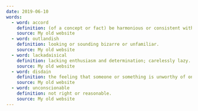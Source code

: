 ```yaml
---
date: 2019-06-10
words:
  - word: accord
    definition: (of a concept or fact) be harmonious or consistent with.
    source: My old website
  - word: outlandish
    definition: looking or sounding bizarre or unfamiliar.
    source: My old website
  - word: lackadaisical
    definition: lacking enthusiasm and determination; carelessly lazy.
    source: My old website
  - word: disdain
    definition: the feeling that someone or something is unworthy of one's consideration or respect; contempt.
    source: My old website
  - word: unconscionable
    definition: not right or reasonable.
    source: My old website
---
```

